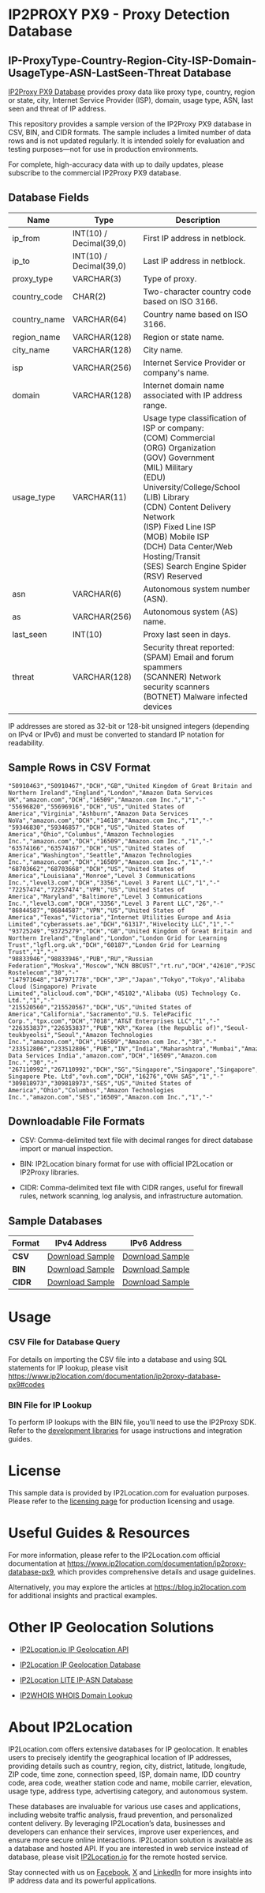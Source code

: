 # IP2PROXY PX9 - Proxy Detection Database

## IP-ProxyType-Country-Region-City-ISP-Domain-UsageType-ASN-LastSeen-Threat Database

[IP2Proxy PX9 Database](https://www.ip2location.com/database/px9-ip-proxytype-country-region-city-isp-domain-usagetype-asn-lastseen) provides proxy data like proxy type, country, region or state, city, Internet Service Provider (ISP), domain, usage type, ASN, last seen and threat of IP address.

This repository provides a sample version of the IP2Proxy PX9 database in CSV, BIN, and CIDR formats. The sample includes a limited number of data rows and is not updated regularly. It is intended solely for evaluation and testing purposes—not for use in production environments. 

For complete, high-accuracy data with up to daily updates, please subscribe to the commercial IP2Proxy PX9 database.

## Database Fields

| **Name** | **Type** | **Description** |
| --- | --- | --- |
| ip_from | INT(10)  / Decimal(39,0) | First IP address in netblock. |
| ip_to | INT(10)  / Decimal(39,0) | Last IP address in netblock. |
| proxy_type | VARCHAR(3) | Type of proxy. |
| country_code | CHAR(2) | Two-character country code based on ISO 3166. |
| country_name | VARCHAR(64) | Country name based on ISO 3166. |
| region_name | VARCHAR(128) | Region or state name. |
| city_name | VARCHAR(128) | City name. |
| isp | VARCHAR(256) | Internet Service Provider or company's name. |
| domain | VARCHAR(128) | Internet domain name associated with IP address range. |
| usage_type | VARCHAR(11) | Usage type classification of ISP or company:<br> (COM) Commercial<br> (ORG) Organization<br> (GOV) Government<br> (MIL) Military<br> (EDU) University/College/School<br> (LIB) Library<br> (CDN) Content Delivery Network<br> (ISP) Fixed Line ISP<br> (MOB) Mobile ISP<br> (DCH) Data Center/Web Hosting/Transit<br> (SES) Search Engine Spider<br> (RSV) Reserved |
| asn | VARCHAR(6) | Autonomous system number (ASN). |
| as | VARCHAR(256) | Autonomous system (AS) name. |
| last_seen | INT(10) | Proxy last seen in days. |
| threat | VARCHAR(128) | Security threat reported:<br> (SPAM) Email and forum spammers<br> (SCANNER) Network security scanners<br> (BOTNET) Malware infected devices |

IP addresses are stored as 32-bit or 128-bit unsigned integers (depending on IPv4 or IPv6) and must be converted to standard IP notation for readability.

## Sample Rows in CSV Format
```csv
"50910463","50910467","DCH","GB","United Kingdom of Great Britain and Northern Ireland","England","London","Amazon Data Services UK","amazon.com","DCH","16509","Amazon.com Inc.","1","-"
"55696820","55696916","DCH","US","United States of America","Virginia","Ashburn","Amazon Data Services NoVa","amazon.com","DCH","14618","Amazon.com Inc.","1","-"
"59346830","59346857","DCH","US","United States of America","Ohio","Columbus","Amazon Technologies Inc.","amazon.com","DCH","16509","Amazon.com Inc.","1","-"
"63574166","63574167","DCH","US","United States of America","Washington","Seattle","Amazon Technologies Inc.","amazon.com","DCH","16509","Amazon.com Inc.","1","-"
"68703662","68703668","DCH","US","United States of America","Louisiana","Monroe","Level 3 Communications Inc.","level3.com","DCH","3356","Level 3 Parent LLC","1","-"
"72257474","72257474","VPN","US","United States of America","Maryland","Baltimore","Level 3 Communications Inc.","level3.com","DCH","3356","Level 3 Parent LLC","26","-"
"86844587","86844587","VPN","US","United States of America","Texas","Victoria","Internet Utilities Europe and Asia Limited","cyberassets.ae","DCH","61317","Hivelocity LLC","1","-"
"93725249","93725279","DCH","GB","United Kingdom of Great Britain and Northern Ireland","England","London","London Grid for Learning Trust","lgfl.org.uk","DCH","60187","London Grid for Learning Trust","1","-"
"98833946","98833946","PUB","RU","Russian Federation","Moskva","Moscow","NCN BBCUST","rt.ru","DCH","42610","PJSC Rostelecom","30","-"
"147971648","147971778","DCH","JP","Japan","Tokyo","Tokyo","Alibaba Cloud (Singapore) Private Limited","alicloud.com","DCH","45102","Alibaba (US) Technology Co. Ltd.","1","-"
"215520560","215520567","DCH","US","United States of America","California","Sacramento","U.S. TelePacific Corp.","tpx.com","DCH","7018","AT&T Enterprises LLC","1","-"
"226353837","226353837","PUB","KR","Korea (the Republic of)","Seoul-teukbyeolsi","Seoul","Amazon Technologies Inc.","amazon.com","DCH","16509","Amazon.com Inc.","30","-"
"233512806","233512806","PUB","IN","India","Maharashtra","Mumbai","Amazon Data Services India","amazon.com","DCH","16509","Amazon.com Inc.","30","-"
"267110992","267110992","DCH","SG","Singapore","Singapore","Singapore","OVH Singapore Pte. Ltd","ovh.com","DCH","16276","OVH SAS","1","-"
"309818973","309818973","SES","US","United States of America","Ohio","Columbus","Amazon Technologies Inc.","amazon.com","SES","16509","Amazon.com Inc.","1","-"

```

## Downloadable File Formats

- CSV: Comma-delimited text file with decimal ranges for direct database import or manual inspection.

- BIN: IP2Location binary format for use with official IP2Location or IP2Proxy libraries.

- CIDR: Comma-delimited text file with CIDR ranges, useful for firewall rules, network scanning, log analysis, and infrastructure automation.

## Sample Databases

| Format       | IPv4 Address                                                                                                          | IPv6 Address                                                                                                          |
|--------------|----------------------------------------------------------------------------------------------------------------------|----------------------------------------------------------------------------------------------------------------------|
| **CSV**      | [Download Sample](https://github.com/ip2location/sample-databases/tree/main/IP2Proxy/PX9/ip2proxy-px9-sample.ipv4.csv) | [Download Sample](https://github.com/ip2location/sample-databases/tree/main/IP2Proxy/PX9/ip2proxy-px9-sample.ipv6.csv) |
| **BIN**      | [Download Sample](https://github.com/ip2location/sample-databases/tree/main/IP2Proxy/PX9/ip2proxy-px9-sample.ipv4.bin) | [Download Sample](https://github.com/ip2location/sample-databases/tree/main/IP2Proxy/PX9/ip2proxy-px9-sample.ipv6.bin) |
| **CIDR**     | [Download Sample](https://github.com/ip2location/sample-databases/tree/main/IP2Proxy/PX9/ip2proxy-px9-sample.ipv4.cidr.csv) | [Download Sample](https://github.com/ip2location/sample-databases/tree/main/IP2Proxy/PX9/ip2proxy-px9-sample.ipv6.cidr.csv) |


# Usage

### CSV File for Database Query

For details on importing the CSV file into a database and using SQL statements for IP lookup, please visit [](https://xxxxx)<https://www.ip2location.com/documentation/ip2proxy-database-px9#codes>

### BIN File for IP Lookup

To perform IP lookups with the BIN file, you’ll need to use the IP2Proxy SDK. Refer to the [development libraries](https://www.ip2location.com/development-libraries/?tab=ip2proxy) for usage instructions and integration guides.

# License

This sample data is provided by IP2Location.com for evaluation purposes. Please refer to the [licensing page](https://www.ip2location.com/licensing) for production licensing and usage.

# Useful Guides & Resources

For more information, please refer to the IP2Location.com official documentation at <https://www.ip2location.com/documentation/ip2proxy-database-px9>, which provides comprehensive details and usage guidelines.

Alternatively, you may explore the articles at <https://blog.ip2location.com> for additional insights and practical examples.

# Other IP Geolocation Solutions

- [IP2Location.io IP Geolocation API](https://www.ip2location.io)

- [IP2Location IP Geolocation Database](https://www.ip2location.com/database/ip2location)

- [IP2Location LITE IP-ASN Database](https://lite.ip2location.com/database-asn)

- [IP2WHOIS WHOIS Domain Lookup](https://www.ip2whois.com/)

# About IP2Location

IP2Location.com offers extensive databases for IP geolocation. It enables users to precisely identify the geographical location of IP addresses, providing details such as country, region, city, district, latitude, longitude, ZIP code, time zone, connection speed, ISP, domain name, IDD country code, area code, weather station code and name, mobile carrier, elevation, usage type, address type, advertising category, and autonomous system.

These databases are invaluable for various use cases and applications, including website traffic analysis, fraud prevention, and personalized content delivery. By leveraging IP2Location’s data, businesses and developers can enhance their services, improve user experiences, and ensure more secure online interactions. IP2Location solution is available as a database and hosted API. If you are interested in web service instead of database, please visit [IP2Location.io](https://www.ip2location.io) for the remote hosted service.

Stay connected with us on [Facebook](https://www.facebook.com/ip2location), [X](https://x.com/ip2location) and [LinkedIn](https://www.linkedin.com/company/ip2location) for more insights into IP address data and its powerful applications.
